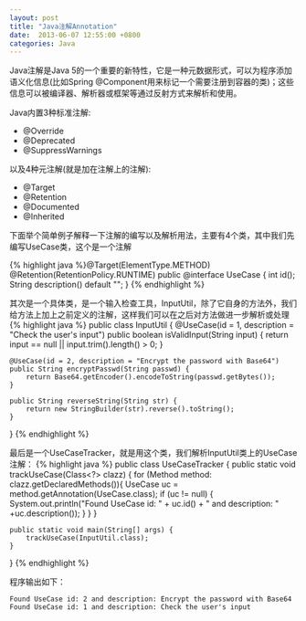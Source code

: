 ```yaml
---
layout: post
title: "Java注解Annotation"
date:  2013-06-07 12:55:00 +0800
categories: Java
---
```


Java注解是Java 5的一个重要的新特性，它是一种元数据形式，可以为程序添加语义化信息(比如Spring @Component用来标记一个需要注册到容器的类)；这些信息可以被编译器、解析器或框架等通过反射方式来解析和使用。 

Java内置3种标准注解:
- @Override
- @Deprecated
- @SuppressWarnings

以及4种元注解(就是加在注解上的注解):
- @Target
- @Retention
- @Documented
- @Inherited 

下面举个简单例子解释一下注解的编写以及解析用法，主要有4个类，其中我们先编写UseCase类，这个是一个注解

{% highlight java %}@Target(ElementType.METHOD)
@Retention(RetentionPolicy.RUNTIME)
public @interface UseCase {
    int id();
    String description() default "";
}
{% endhighlight %}

其次是一个具体类，是一个输入检查工具，InputUtil，除了它自身的方法外，我们给方法上加上之前定义的注解，这样我们可以在之后对方法做进一步解析或处理
{% highlight java %}
public class InputUtil {
    @UseCase(id = 1, description = "Check the user's input")
    public boolean isValidInput(String input) {
        return input == null || input.trim().length() > 0;
    }

    @UseCase(id = 2, description = "Encrypt the password with Base64")
    public String encryptPasswd(String passwd) {
        return Base64.getEncoder().encodeToString(passwd.getBytes());
    }

    public String reverseString(String str) {
        return new StringBuilder(str).reverse().toString();
    }
}
{% endhighlight %}

最后是一个UseCaseTracker，就是用这个类，我们解析InputUtil类上的UseCase 注解：
{% highlight java %}
public class UseCaseTracker {
    public static void trackUseCase(Class<?> clazz) {
        for (Method method: clazz.getDeclaredMethods()){
            UseCase uc = method.getAnnotation(UseCase.class);
            if (uc != null) {
                System.out.println("Found UseCase id: " + uc.id() + " and description: " +uc.description());
            }
        }
    }


    public static void main(String[] args) {
        trackUseCase(InputUtil.class);
    }
}
{% endhighlight %}

程序输出如下：
```
Found UseCase id: 2 and description: Encrypt the password with Base64
Found UseCase id: 1 and description: Check the user's input
```

